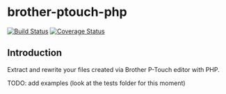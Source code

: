 brother-ptouch-php
===================

[![Build Status](https://travis-ci.com/Tomas2D/brother-ptouch-php.svg?branch=master)](https://travis-ci.com/Tomas2D/brother-ptouch-php)
[![Coverage Status](https://coveralls.io/repos/github/Tomas2D/brother-ptouch-php/badge.svg?branch=master)](https://coveralls.io/github/Tomas2D/brother-ptouch-php?branch=master)

Introduction
------------

Extract and rewrite your files created via Brother P-Touch editor with PHP.

TODO: add examples (look at the tests folder for this moment)
